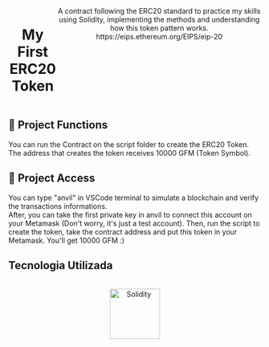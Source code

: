 
<div style="display: flex;" align="center"><br>
<h1>My First ERC20 Token</h1>
A contract following the ERC20 standard to practice my skills using Solidity, implementing the methods and understanding how this token pattern works.
https://eips.ethereum.org/EIPS/eip-20
  <br>
</div>



##  :hammer: Project Functions 
You can run the Contract on the script folder to create the ERC20 Token.<br>
The address that creates the token receives 10000 GFM (Token Symbol).<br>

## :file_folder: Project Access
You can type "anvil" in VSCode terminal to simulate a blockchain and verify the transactions informations.<br>
After, you can take the first private key in anvil to connect this account on your Metamask (Don't worry, it's just a test account).
Then, run the script to create the token, take the contract address and put this token in your Metamask. You'll get 10000 GFM :)



## Tecnologia Utilizada
<div style="display: inline_block" align="center"><br>
  <center>
  <img align="center" alt="Solidity" height="100" width="100" src="https://github.com/GabrielFMontoni/solidity-test1/assets/121250213/420a160a-bc84-4711-a8b3-def9bb1c59ad">



  </center>

</div>
